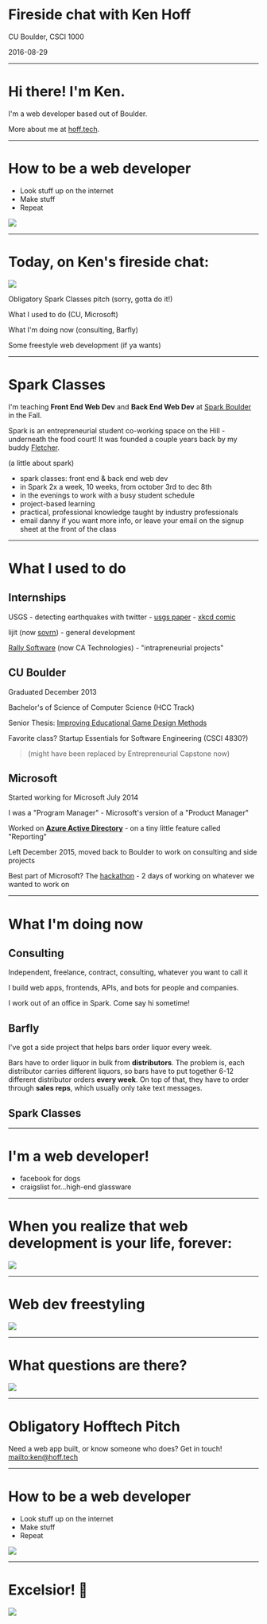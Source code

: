 # Fireside chat with Ken Hoff

CU Boulder, CSCI 1000

2016-08-29

--------------------------------------------------------------------------------

# Hi there! I'm Ken.

I'm a web developer based out of Boulder.

More about me at [hoff.tech](https://hoff.tech/).

--------------------------------------------------------------------------------

# How to be a web developer

-   Look stuff up on the internet
-   Make stuff
-   Repeat

![](elmo_dancing.gif)

--------------------------------------------------------------------------------

# Today, on Ken's fireside chat:

![](fireplace.gif)

Obligatory Spark Classes pitch (sorry, gotta do it!)

What I used to do (CU, Microsoft)

What I'm doing now (consulting, Barfly)

Some freestyle web development (if ya wants)

--------------------------------------------------------------------------------

# Spark Classes

I'm teaching **Front End Web Dev** and **Back End Web Dev** at [Spark Boulder](http://sparkboulder.com/) in the Fall.

Spark is an entrepreneurial student co-working space on the Hill - underneath the food court! It was founded a couple years back by my buddy [Fletcher](https://www.linkedin.com/in/fletchrichman).

(a little about spark)

-   spark classes: front end & back end web dev
-   in Spark 2x a week, 10 weeks, from october 3rd to dec 8th
-   in the evenings to work with a busy student schedule
-   project-based learning
-   practical, professional knowledge taught by industry professionals
-   email danny if you want more info, or leave your email on the signup sheet at the front of the class

--------------------------------------------------------------------------------

# What I used to do

## Internships

USGS - detecting earthquakes with twitter - [usgs paper](https://pubs.er.usgs.gov/publication/70006356) - [xkcd comic](http://xkcd.com/723/)

lijit (now [sovrn](https://www.sovrn.com/)) - general development

[Rally Software](https://www.rallydev.com/) (now CA Technologies) - "intrapreneurial projects"

## CU Boulder

Graduated December 2013

Bachelor's of Science of Computer Science (HCC Track)

Senior Thesis: [Improving Educational Game Design Methods](https://github.com/kenhoff/thesis/blob/master/KenHoffThesis.pdf)

Favorite class? Startup Essentials for Software Engineering (CSCI 4830?)

> (might have been replaced by Entrepreneurial Capstone now)

## Microsoft

Started working for Microsoft July 2014

I was a "Program Manager" - Microsoft's version of a "Product Manager"

Worked on **[Azure Active Directory](https://azure.microsoft.com/en-us/documentation/articles/active-directory-whatis/)** - on a tiny little feature called "Reporting"

Left December 2015, moved back to Boulder to work on consulting and side projects

Best part of Microsoft? The [hackathon](http://blogs.microsoft.com/jobs/story-library/oneweek-hackathon-shows-culture-shift-at-microsoft/) - 2 days of working on whatever we wanted to work on

--------------------------------------------------------------------------------

# What I'm doing now

## Consulting

Independent, freelance, contract, consulting, whatever you want to call it

I build web apps, frontends, APIs, and bots for people and companies.

I work out of an office in Spark. Come say hi sometime!

## Barfly

I've got a side project that helps bars order liquor every week.

Bars have to order liquor in bulk from **distributors**. The problem is, each distributor carries different liquors, so bars have to put together 6-12 different distributor orders **every week**. On top of that, they have to order through **sales reps**, which usually only take text messages.



## Spark Classes

--------------------------------------------------------------------------------

# I'm a web developer!

-   facebook for dogs
-   craigslist for...high-end glassware

--------------------------------------------------------------------------------

# When you realize that web development is your life, forever:

![](kid_crying.gif)

--------------------------------------------------------------------------------

# Web dev freestyling

![](scotty.gif)

--------------------------------------------------------------------------------

# What questions are there?

![](elmo_thinking.gif)

--------------------------------------------------------------------------------

# Obligatory Hofftech Pitch

Need a web app built, or know someone who does? Get in touch! <mailto:ken@hoff.tech>

--------------------------------------------------------------------------------

# How to be a web developer

-   Look stuff up on the internet
-   Make stuff
-   Repeat

![](elmo_dancing.gif)

--------------------------------------------------------------------------------

# Excelsior! 🚀

![](kenneth.gif)
